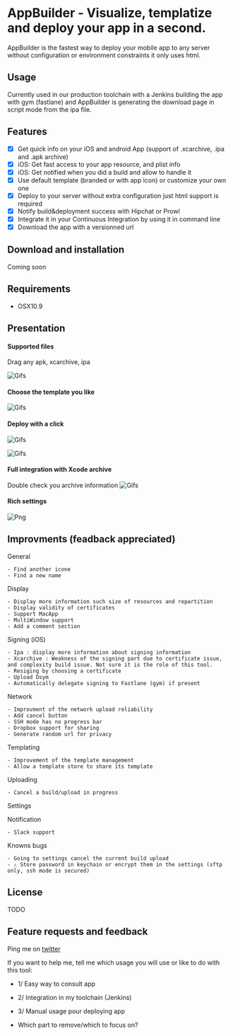 AppBuilder - Visualize, templatize and deploy your app in a second.
============

AppBuilder is the fastest way to deploy your mobile app to any server without configuration or environment constraints it only uses html.

## Usage
Currently used in our production toolchain with a Jenkins building the app with gym (fastlane) and AppBuilder is generating the download page in script mode from the ipa file.

## Features
- [x] Get quick info on your iOS and android App (support of .xcarchive, .ipa and .apk archive)
- [x] iOS: Get fast access to your app resource, and plist info
- [x] iOS: Get notified when you did a build and allow to handle it
- [x] Use default template (branded or with app icon) or customize your own one
- [x] Deploy to your server without extra configuration just html support is required
- [x] Notify build&deployment success with Hipchat or Prowl
- [x] Integrate it in your Continuous Integration by using it in command line
- [x] Download the app with a versionned url

## Download and installation
Coming soon

## Requirements
- OSX10.9

## Presentation

#### Supported files

Drag any apk, xcarchive, ipa

![Gifs](ReadmeData/SupportedFiles.gif)


#### Choose the template you like
![Gifs](ReadmeData/AnyTemplateYouWant.gif)


#### Deploy with a click
![Gifs](ReadmeData/ipa.gif)

![Gifs](ReadmeData/apk.gif)


#### Full integration with Xcode archive
Double check you archive information
![Gifs](ReadmeData/FullWorkflow.gif)


#### Rich settings
![Png](ReadmeData/SettingsTerminal.png)


## Improvments (feadback appreciated)

General

	- Find another icone
	- Find a new name

Display

	- Display more information such size of resources and repartition
	- Display validity of certificates
	- Support MacApp
	- MultiWindow support
	- Add a comment section

Signing (iOS)

	- Ipa : display more information about signing information
	- Xcarchive : Weakness of the signing part due to certificate issue, and complexity build issue. Not sure it is the role of this tool.
	- Resiging by choosing a certificate
	- Upload Dsym
	- Automatically delegate signing to Fastlane (gym) if present

Network

	- Improvment of the network upload reliability
	- Add cancel button
	- SSH mode has no progress bar
	- Dropbox support for sharing
	- Generate random url for privacy

Templating

	- Improvement of the template management
	- Allow a template store to share its template

Uploading

	- Cancel a build/upload in progress

Settings


Notification

	- Slack support

Knowns bugs

	- Going to settings cancel the current build upload
	- ⚠️ Store password in keychain or encrypt them in the settings (sftp only, ssh mode is secured)  


## License
TODO

## Feature requests and feedback
Ping me on [twitter](http://twitter.com/nlauquin)

If you want to help me, tell me which usage you will use or like to do with this tool:
- 1/ Easy way to consult app
- 2/ Integration in my toolchain (Jenkins)
- 3/ Manual usage pour deploying app

- Which part to remove/which to focus on?
